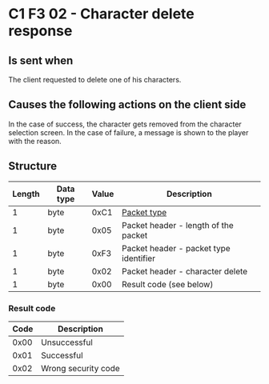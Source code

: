# C1 F3 02 - Character delete response #

## Is sent when ##
The client requested to delete one of his characters.


## Causes the following actions on the client side ##
In the case of success, the character gets removed from the character selection screen.
In the case of failure, a message is shown to the player with the reason.


## Structure ##

|  Length  | Data type | Value | Description |
|----------|---------|-------------|---------|
| 1 | byte | 0xC1   | [Packet type](PacketTypes.md) |
| 1 | byte | 0x05   | Packet header - length of the packet |
| 1 | byte | 0xF3   | Packet header - packet type identifier |
| 1 | byte | 0x02   | Packet header - character delete |
| 1 | byte | 0x00   | Result code (see below) |

### Result code ###

| Code | Description |
|------|-------------|
| 0x00 | Unsuccessful |
| 0x01 | Successful |
| 0x02 | Wrong security code |